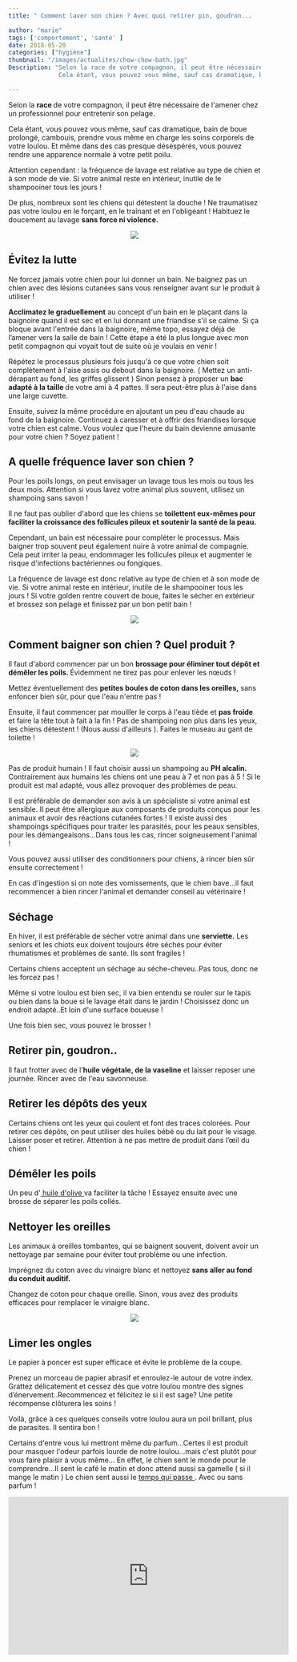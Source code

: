 ```yaml
---
title: " Comment laver son chien ? Avec quoi retirer pin, goudron...    "

author: "marie"
tags: ['comportement', 'santé' ]
date: 2018-05-20
categories: ["hygiéne"]
thumbnail: "/images/actualites/chow-chow-bath.jpg"
Description: "Selon la race de votre compagnon, il peut être nécessaire de l'amener chez un professionnel pour entretenir son pelage.
              Cela étant, vous pouvez vous même, sauf cas dramatique, bain de boue prolongé, cambouis, prendre vous même en charge les soins corporels de votre loulou. Et même dans des cas presque désespérés, vous pouvez rendre une apparence normale à votre petit poilu.  "

---
```


Selon la <b> race </b> de votre compagnon, il peut être nécessaire de l'amener chez un professionnel pour entretenir son pelage.

Cela étant, vous pouvez vous même, sauf cas dramatique, bain de boue prolongé, cambouis, prendre vous même en charge les soins corporels de votre loulou. Et même dans des cas presque désespérés, vous pouvez rendre une apparence normale à votre petit poilu.

Attention cependant : la fréquence de lavage est relative au type de chien et à son mode de vie. Si votre animal reste en intérieur, inutile de le shampooiner tous les jours !

De plus, nombreux sont les chiens qui détestent la douche ! Ne traumatisez pas votre loulou en le forçant, en le traînant et en l'obligeant ! Habituez le doucement au lavage <b>sans force ni violence. </b>

<p align="center"><img src="/images/actualites/cool-dog.jpg" class="img-responsive"></p>




## Évitez la lutte

Ne forcez jamais votre chien pour lui donner un bain. Ne baignez pas un chien avec des lésions cutanées sans vous renseigner avant sur le produit à utiliser !

<b>Acclimatez le graduellement</b> au concept d'un bain en le plaçant dans la baignoire quand il est sec et en lui donnant une friandise s'il se calme. Si ça bloque avant l'entrée dans la baignoire, même topo, essayez déjà de l’amener vers la salle de bain !  Cette étape a été la plus longue avec mon petit compagnon qui voyait tout de suite où je voulais en venir !

Répétez le processus plusieurs fois jusqu'à ce que votre chien soit complètement à l'aise assis ou debout dans la baignoire. ( Mettez un anti-dérapant au fond, les griffes glissent ) Sinon pensez à proposer un <b> bac adapté à la taille </b> de votre ami à 4 pattes. Il sera peut-être plus à l'aise dans une large cuvette.

Ensuite, suivez la même procédure en ajoutant un peu d'eau chaude au fond de la baignoire. Continuez à caresser et à offrir des friandises lorsque votre chien est calme. Vous voulez que l'heure du bain devienne amusante pour votre chien ? Soyez patient !





## A quelle fréquence laver son chien ?

Pour les poils longs, on peut envisager un lavage tous les mois ou tous les deux mois. Attention si vous lavez votre animal plus souvent, utilisez un shampoing sans savon !

Il ne faut pas oublier d'abord que les chiens se <b>toilettent eux-mêmes pour faciliter la croissance des follicules pileux et soutenir la santé de la peau.</b>

Cependant, un bain est nécessaire pour compléter le processus. Mais baigner trop souvent peut également nuire à votre animal de compagnie. Cela  peut irriter la peau, endommager les follicules pileux et augmenter le risque d'infections bactériennes ou fongiques.

La fréquence de lavage est donc relative au type de chien et à son mode de vie. Si votre animal reste en intérieur, inutile de le shampooiner tous les jours !
Si votre golden rentre couvert de boue, faites le sécher en extérieur et brossez son pelage et finissez par un bon petit bain !

<p align="center"><img src="/images/actualites/dog_bain.jpg" class="img-responsive"></p>



## Comment baigner son chien ? Quel produit ?

Il faut d'abord commencer par un bon <b>brossage pour éliminer tout dépôt et démêler les poils. </b>Évidemment ne tirez pas pour enlever les nœuds !

Mettez éventuellement des <b>petites boules de coton dans les oreilles,</b>  sans enfoncer bien sûr, pour que l'eau n'entre pas !

Ensuite, il faut  commencer par mouiller le corps à l'eau tiède et <b>pas froide </b>et faire la tête tout à fait à la fin ! Pas de shampoing non plus dans les yeux, les chiens détestent ! (Nous aussi d'ailleurs ). Faites le museau au gant de toilette !


<p align="center"><img src="/images/actualites/coprslavage.chien.jpg" class="img-responsive"></p>


 Pas de produit humain ! Il faut choisir aussi un shampoing au <b>PH alcalin.</b> Contrairement aux humains les chiens ont une peau à 7 et non pas à 5 ! Si le produit est mal adapté, vous allez provoquer des problèmes de peau.

Il est préférable de demander son avis à un spécialiste si votre animal est sensible. Il peut être allergique aux composants de produits conçus pour les animaux et avoir des réactions cutanées fortes ! Il existe aussi des shampoings spécifiques pour traiter les parasités, pour les peaux sensibles, pour les démangeaisons...Dans tous les cas, rincer soigneusement l'animal !

Vous pouvez aussi utiliser des conditionners pour chiens, à rincer bien sûr ensuite correctement !

En cas d'ingestion si on note des vomissements, que le chien bave...il faut recommencer à bien rincer l'animal et demander conseil au vétérinaire !




## Séchage

En hiver, il est préférable de sécher votre animal dans une <b>serviette.</b> Les seniors et les chiots eux doivent toujours être séchés pour éviter rhumatismes et problèmes de santé. Ils sont fragiles !

Certains chiens acceptent un séchage au séche-cheveu..Pas tous, donc ne les forcez pas !

Même si votre loulou est bien sec, il va bien entendu se rouler sur le tapis ou bien dans la boue si le lavage était dans le jardin ! Choisissez donc un endroit adapté..Et loin d'une surface boueuse !

Une fois bien sec, vous pouvez le brosser !




## Retirer pin, goudron..

Il faut frotter avec de l'<b>huile végétale, de la vaseline</b> et laisser reposer une journée. Rincer avec de l'eau savonneuse.

## Retirer les dépôts des yeux

Certains chiens ont les yeux qui coulent et font des traces colorées. Pour retirer ces dépôts, on peut utiliser des huiles bébé ou du lait pour le visage. Laisser poser et retirer. Attention à ne pas mettre de produit dans l’œil du chien !

<h2>  Démêler les poils </h2>

Un peu d'<a href="https://www.chien-calme.com/actualites/huileolive-santechien/" target ="_blank" > huile d'olive </a>va faciliter la tâche ! Essayez ensuite avec une brosse de séparer les poils collés.



 <h2>  Nettoyer les oreilles </h2>

Les animaux à oreilles tombantes, qui se baignent souvent, doivent avoir un nettoyage par semaine pour éviter tout problème ou une infection.

Imprégnez du coton avec du vinaigre blanc et nettoyez <b>sans aller au fond du conduit auditif.</b>

 Changez de coton pour chaque oreille. Sinon, vous avez des produits efficaces pour remplacer le vinaigre blanc.


<p align="center"><img src="/images/actualites/Nettoyer-les-oreilles-de-votre-chien.jpg" class="img-responsive"></p>



<h2> Limer les ongles </h2>

Le papier à poncer est super efficace et évite le problème de la coupe.

Prenez un morceau de papier abrasif et enroulez-le autour de votre index. Grattez délicatement et cessez dés que votre loulou montre des signes d’énervement..Recommencez et félicitez le si il est sage? Une petite récompense clôturera les soins !

Voilà, grâce à ces quelques conseils votre loulou aura un poil brillant, plus de parasites. Il sentira bon !


Certains d'entre vous lui mettront même du parfum...Certes il est produit pour masquer l'odeur parfois lourde de notre loulou...mais c'est plutôt pour vous faire plaisir à vous même... En effet, le chien sent le monde pour le comprendre...Il sent le café le matin et donc attend aussi sa gamelle ( si il mange le matin ) Le chien sent aussi le <a href="_https://www.sciencesetavenir.fr/animaux/chiens/chiens-peuvent-ils-sentir-le-temps-qui-passe_107599" target ="_blank" > temps qui passe </a>.
Avec ou sans parfum !


<iframe width="560" height="315" src="https://www.youtube.com/embed/YLKz9_fsTu4" frameborder="0" allow="autoplay; encrypted-media" allowfullscreen></iframe>